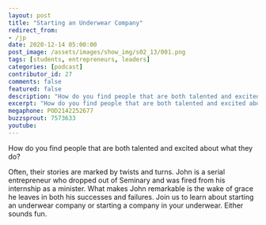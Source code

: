 ```yaml
---
layout: post
title: "Starting an Underwear Company"
redirect_from:
- /jp
date: 2020-12-14 05:00:00
post_image: /assets/images/show_img/s02_13/001.png
tags: [students, entrepreneurs, leaders]
categories: [podcast]
contributor_id: 27
comments: false
featured: false
description: "How do you find people that are both talented and excited about what they do?"
excerpt: "How do you find people that are both talented and excited about what they do?"
megaphone: POD2142252677
buzzsprout: 7573633
youtube: 
---
```


<p class="lead">How do you find people that are both talented and excited about what they do?</p>

<p>Often, their stories are marked by twists and turns. John is a serial entrepreneur who dropped out of Seminary and was fired from his internship as a minister. What makes John remarkable is the wake of grace he leaves in both his successes and failures. Join us to learn about starting an underwear company or starting a company in your underwear. Either sounds fun.</p>